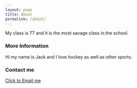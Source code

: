 ```yaml
---
layout: page
title: About
permalink: /about/
---
```


My class is 7T and it is the most savage class in the school.

### More Information

Hi my name is Jack and I love hockey as well as other sports.

### Contact me

[Click to Email me](giacomo.mailey@challoners.org.)
